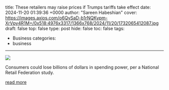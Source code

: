 title: These retailers may raise prices if Trumps tariffs take effect
date: 2024-11-20 01:39:36 +0000
author: "Sareen Habeshian"
cover: https://images.axios.com/o6QySaD-b1rNQKypm-XrVpy4R1M=/0x518:4976x3317/1366x768/2024/11/20/1732065412087.jpg
draft: false
top: false
type: post
hide: false
toc: false
tags:
  - Business
categories:
  - business
---

![](https://images.axios.com/o6QySaD-b1rNQKypm-XrVpy4R1M=/0x518:4976x3317/1366x768/2024/11/20/1732065412087.jpg)

Consumers could lose billions of dollars in spending power, per a National Retail Federation study.

[read more](https://www.axios.com/2024/11/20/trump-tariffs-retailers-raise-prices-products-walmart)
